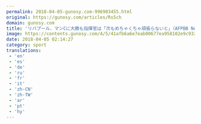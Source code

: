 ```yaml
---
permalink: 2018-04-05-gunosy.com-996903455.html
original: https://gunosy.com/articles/Rs5ch
domain: gunosy.com
title: 'リバプール、マンCに大勝も指揮官は「次もめちゃくちゃ頑張らないと」（AFPBB News） - グノシー'
image: https://contents.gunosy.com/4/5/41afb6a6e7eab00677ea958102e9c932_content.jpg
date: 2018-04-05 02:14:27
category: sport
translations: 
 - 'en'
 - 'es'
 - 'de'
 - 'ru'
 - 'fr'
 - 'it'
 - 'zh-CN'
 - 'zh-TW'
 - 'ar'
 - 'pt'
 - 'hy'
---
```


